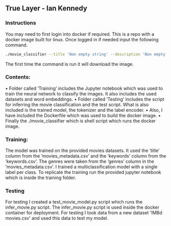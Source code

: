## True Layer - Ian Kennedy
### Instructions
You may need to first login into docker if required. This is a repo with a docker image built for linux.
Once logged in if needed input the following command.

```sh
./movie_classifier --title 'Non empty string' --description 'Non empty string'
```

The first time the command is run it will download the image.

### Contents:
•	Folder called ‘Training’ includes the Jupyter notebook which was used to train the neural network to classify the images. It also includes the used datasets and word embeddings.
•	Folder called ‘Testing’ includes the script for inferring the movie classification and the test script. What is also included is the trained model, the tokenizer and the label encoder.
•	Also, I have included the Dockerfile which was used to build the docker image.
•	Finally the ./movie_classifier which is shell script which runs the docker image.

### Training:
The model was trained on the provided movies datasets. It used the ‘title’ column from the ‘movies_metadata.csv’ and the ‘keywords’ column from the ‘keywords.csv’. The genres were taken from the ‘genres’ column in the ‘movies_metadata.csv’. I trained a multiclassification model with a single label per class. To replicate the training run the provided jupyter notebook which is inside the training folder.

### Testing
For testing I created a test_movie_model.py script which runs the infer_movie.py script. The infer_movie.py script is used inside the docker container for deployment. For testing I took data from a new dataset 'IMBd movies.csv' and used this data to test my model.
